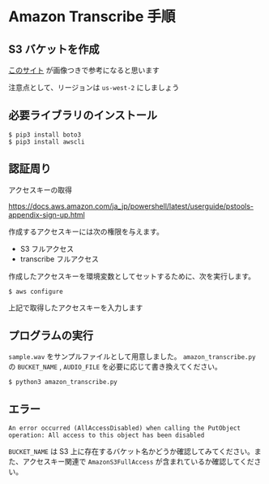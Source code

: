 # Amazon Transcribe 手順

## S3 バケットを作成

[このサイト](https://892copy.jp/japanese-ok-amazon-transcribe-mojiokoshi/)
が画像つきで参考になると思います

注意点として、リージョンは `us-west-2` にしましょう

## 必要ライブラリのインストール

```
$ pip3 install boto3
$ pip3 install awscli
```

## 認証周り

アクセスキーの取得

https://docs.aws.amazon.com/ja_jp/powershell/latest/userguide/pstools-appendix-sign-up.html

作成するアクセスキーには次の権限を与えます。

- S3 フルアクセス
- transcribe フルアクセス

作成したアクセスキーを環境変数としてセットするために、次を実行します。

```
$ aws configure
```

上記で取得したアクセスキーを入力します

## プログラムの実行

`sample.wav` をサンプルファイルとして用意しました。
`amazon_transcribe.py` の `BUCKET_NAME` , `AUDIO_FILE` を必要に応じて書き換えてください。

```
$ python3 amazon_transcribe.py
```

## エラー

```
An error occurred (AllAccessDisabled) when calling the PutObject operation: All access to this object has been disabled
```

`BUCKET_NAME` は S3 上に存在するバケット名かどうか確認してみてください。また、アクセスキー関連で `AmazonS3FullAccess` が含まれているか確認してください。
